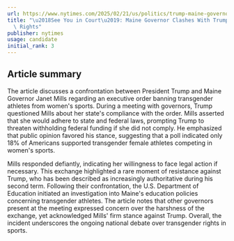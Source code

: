 ```yaml
---
url: https://www.nytimes.com/2025/02/21/us/politics/trump-maine-governor-transgender-athletes.html
title: "\u2018See You in Court\u2019: Maine Governor Clashes With Trump Over Trans\
  \ Rights"
publisher: nytimes
usage: candidate
initial_rank: 3
---
```

## Article summary
The article discusses a confrontation between President Trump and Maine Governor Janet Mills regarding an executive order banning transgender athletes from women's sports. During a meeting with governors, Trump questioned Mills about her state's compliance with the order. Mills asserted that she would adhere to state and federal laws, prompting Trump to threaten withholding federal funding if she did not comply. He emphasized that public opinion favored his stance, suggesting that a poll indicated only 18% of Americans supported transgender female athletes competing in women's sports.

Mills responded defiantly, indicating her willingness to face legal action if necessary. This exchange highlighted a rare moment of resistance against Trump, who has been described as increasingly authoritative during his second term. Following their confrontation, the U.S. Department of Education initiated an investigation into Maine's education policies concerning transgender athletes. The article notes that other governors present at the meeting expressed concern over the harshness of the exchange, yet acknowledged Mills' firm stance against Trump. Overall, the incident underscores the ongoing national debate over transgender rights in sports.
